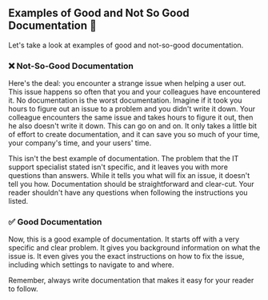 ## Examples of Good and Not So Good Documentation 📝

Let's take a look at examples of good and not-so-good documentation.

### ❌ Not-So-Good Documentation

Here's the deal: you encounter a strange issue when helping a user out. This issue happens so often that you and your colleagues have encountered it. No documentation is the worst documentation. Imagine if it took you hours to figure out an issue to a problem and you didn't write it down. Your colleague encounters the same issue and takes hours to figure it out, then he also doesn't write it down. This can go on and on. It only takes a little bit of effort to create documentation, and it can save you so much of your time, your company's time, and your users' time.

This isn't the best example of documentation. The problem that the IT support specialist stated isn't specific, and it leaves you with more questions than answers. While it tells you what will fix an issue, it doesn't tell you how. Documentation should be straightforward and clear-cut. Your reader shouldn't have any questions when following the instructions you listed.

### ✅ Good Documentation

Now, this is a good example of documentation. It starts off with a very specific and clear problem. It gives you background information on what the issue is. It even gives you the exact instructions on how to fix the issue, including which settings to navigate to and where.

Remember, always write documentation that makes it easy for your reader to follow.